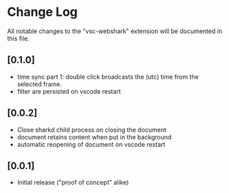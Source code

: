 # Change Log

All notable changes to the "vsc-webshark" extension will be documented in this file.

## [0.1.0]
- time sync part 1: double click broadcasts the (utc) time from the selected frame.
- filter are persisted on vscode restart

## [0.0.2]
- Close sharkd child process on closing the document
- document retains content when put in the background
- automatic reopening of document on vscode restart

## [0.0.1]

- Initial release ("proof of concept" alike)
